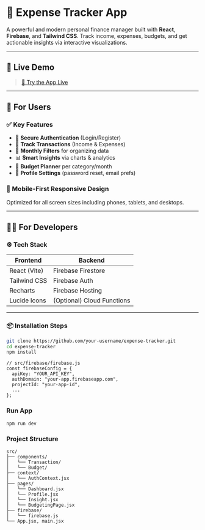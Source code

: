 # 💸 Expense Tracker App

A powerful and modern personal finance manager built with **React**, **Firebase**, and **Tailwind CSS**. Track income, expenses, budgets, and get actionable insights via interactive visualizations.

---

## 🔗 Live Demo

> [🚀 Try the App Live](https://your-live-url.vercel.app)

---

## 👥 For Users

### ✅ Key Features
- 🔐 **Secure Authentication** (Login/Register)
- 💼 **Track Transactions** (Income & Expenses)
- 📆 **Monthly Filters** for organizing data
- 📊 **Smart Insights** via charts & analytics
- 💸 **Budget Planner** per category/month
- 👤 **Profile Settings** (password reset, email prefs)

### 📱 Mobile-First Responsive Design
Optimized for all screen sizes including phones, tablets, and desktops.

---

## 👨‍💻 For Developers

### ⚙️ Tech Stack

| Frontend       | Backend         |
|----------------|------------------|
| React (Vite)   | Firebase Firestore |
| Tailwind CSS   | Firebase Auth     |
| Recharts       | Firebase Hosting  |
| Lucide Icons   | (Optional) Cloud Functions |

---

### 📦 Installation Steps

```bash
git clone https://github.com/your-username/expense-tracker.git
cd expense-tracker
npm install 
 ```

```
// src/firebase/firebase.js
const firebaseConfig = {
  apiKey: "YOUR_API_KEY",
  authDomain: "your-app.firebaseapp.com",
  projectId: "your-app-id",
  ...
};
```

### Run App

```
npm run dev
```

### Project Structure

```
src/
├── components/
│   └── Transaction/
│   └── Budget/
├── context/
│   └── AuthContext.jsx
├── pages/
│   └── Dashboard.jsx
│   └── Profile.jsx
│   └── Insight.jsx
│   └── BudgetingPage.jsx
├── firebase/
│   └── firebase.js
└── App.jsx, main.jsx
```



